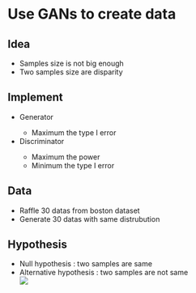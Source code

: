 <h1>Use GANs to create data</h1>
<p>
    <h2>Idea</h2>   
    <ul class="idea">
        <li>Samples size is not big enough</li>
        <li>Two samples size are disparity</li>
    </ul>
    <h2>Implement</h2>
    <ul class="implement">
        <li>Generator</li>
        <ul class="detail">
            <li>Maximum the type I error</li>
        </ul>
        <li>Discriminator</li>
        <ul class="detail">
            <li>Maximum the power</li>
            <li>Minimum the type I error</li>
        </ul>
    </ul>  
    <h2>Data</h2>
    <ul class="data">
        <li>Raffle 30 datas from boston dataset</li>
        <li>Generate 30 datas with same distrubution</li>
    </ul>
    <h2>Hypothesis</h2>
    <ul class="hypothesis">
        <li>Null hypothesis : two samples are same</li>
        <li>Alternative hypothesis : two samples are not same</li>
        <img src="https://i.imgur.com/hNpxYNL.png">
    </ul>

